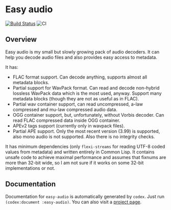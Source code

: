 Easy audio
==========
[![Build Status](https://api.cirrus-ci.com/github/shamazmazum/easy-audio.svg)](https://cirrus-ci.com/github/shamazmazum/easy-audio)
![CI](https://github.com/shamazmazum/easy-audio/workflows/CI/badge.svg)

Overview
-------
Easy audio is my small but slowly growing pack of audio decoders. It can
help you decode audio files and also provides easy access to metadata.

It has:
 * FLAC format support. Can decode anything, supports almost all metadata
   blocks.
 * Partial support for WavPack format. Can read and decode non-hybrid
   lossless WavPack data which is the most used, anyway. Support many
   metadata blocks (though they are not as useful as in FLAC).
 * Partial wav container support, can read uncompressed, a-law compressed
   and mu-law compressed audio data.
 * OGG container support, but, unfortunately, without Vorbis decoder.
   Can read FLAC compressed data inside OGG container.
 * APEv2 tags support (currently only in wavpack files).
 * Partial APE support. Only the most recent version (3.99) is supported, also
   mono audio is not supported. Also there is no integrity checks.

It has minimum dependencies (only `flexi-streams` for reading UTF-8 coded
values from metadata) and written entirely in Common Lisp. It contains
unsafe code to achieve maximal performance and assumes that fixnums are
more than 32-bit wide, so I am not sure if it works on some 32-bit
implementations or not.

Documentation
------------
Documentation for `easy-audio` is automatically generated by `codex`. Just
run `(codex:document :easy-audio)`. You can also visit a
[project page](http://shamazmazum.github.io/easy-audio/).
